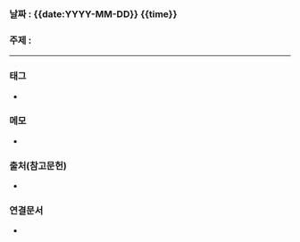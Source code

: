 ### 날짜 : {{date:YYYY-MM-DD}} {{time}}
### 주제 :
---
### 태그
* 

### 메모
* 

### 출처(참고문헌)
-  

### 연결문서
- 